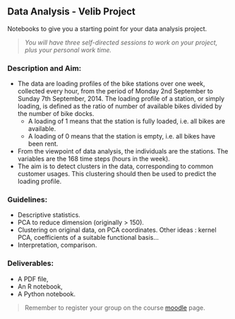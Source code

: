 ## Data Analysis - Velib Project

Notebooks to give you a starting point for your data analysis project.

> _You will have three self-directed sessions to work on your project, plus your personal work time._

### Description and Aim:
- The data are loading profiles of the bike stations over one week, collected every hour, from the period of Monday 2nd September to Sunday 7th September, 2014. The loading profile of a station, or simply loading, is defined as the ratio of number of available bikes divided by the number of bike docks.
    - A loading of 1 means that the station is fully loaded, i.e. all bikes are available.
    - A loading of 0 means that the station is empty, i.e. all bikes have been rent.
- From the viewpoint of data analysis, the individuals are the stations. The variables are the 168 time steps (hours in the week).
- The aim is to detect clusters in the data, corresponding to common customer usages. This clustering should then be used to predict the loading profile.


### Guidelines:
- Descriptive statistics.
- PCA to reduce dimension (originally > 150).
- Clustering on original data, on PCA coordinates. Other ideas : kernel PCA, coefficients of a suitable functional basis...
- Interpretation, comparison.


### Deliverables: 
- A PDF file,
- An R notebook,
- A Python notebook.


> Remember to register your group on the course [moodle](https://moodle.insa-toulouse.fr/course/view.php?id=1340&section=2) page.
